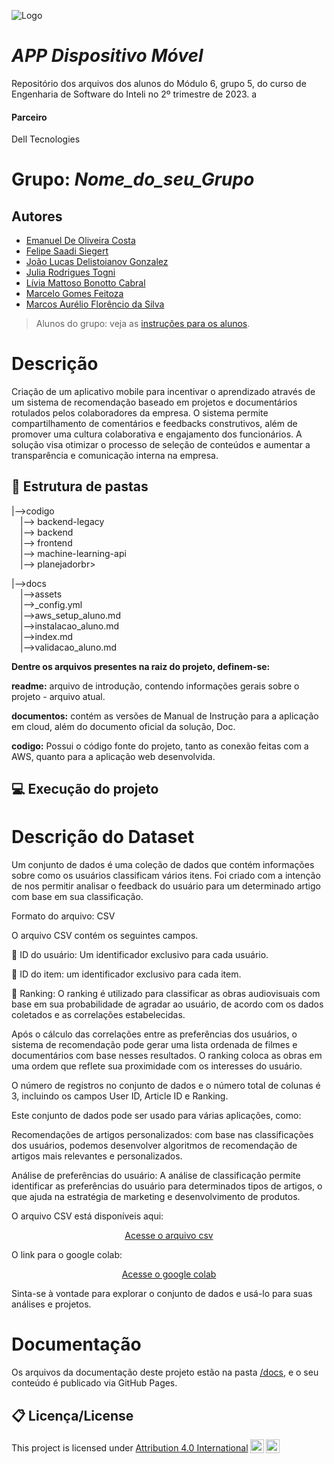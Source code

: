 ![Logo](https://s3.amazonaws.com/julia.togni-bucket-teste/Grupo+5-banner.png)


# _APP Dispositivo Móvel_


Repositório dos arquivos dos alunos do Módulo 6, grupo 5, do curso de Engenharia de Software do Inteli no 2º trimestre de 2023.
a


#### Parceiro


Dell Tecnologies


# Grupo: _Nome_do_seu_Grupo_


## Autores


- [Emanuel De Oliveira Costa](https://www.linkedin.com/in/emanuel-45b637185/)
- [Felipe Saadi Siegert](https://www.linkedin.com/in/felipe-saadi/)
- [João Lucas Delistoianov Gonzalez](https://www.linkedin.com/in/jo%C3%A3o-lucas-gonzalez/)
- [Julia Rodrigues Togni](https://www.linkedin.com/in/julia-togni/)
- [Lívia Mattoso Bonotto Cabral](https://www.linkedin.com/in/l%C3%ADvia-bonotto-9064641a3/)
- [Marcelo Gomes Feitoza](https://www.linkedin.com/in/marcelofeitoza7/)
- [Marcos Aurélio Florêncio da Silva](https://www.linkedin.com/in/marcos-florencio-n/)


> Alunos do grupo: veja as [instruções para os alunos](LEIAME_aluno.md).


# Descrição


Criação de um aplicativo mobile para incentivar o aprendizado através de um sistema de recomendação baseado em projetos e documentários rotulados pelos colaboradores da empresa. O sistema permite compartilhamento de comentários e feedbacks construtivos, além de promover uma cultura colaborativa e engajamento dos funcionários. A solução visa otimizar o processo de seleção de conteúdos e aumentar a transparência e comunicação interna na empresa.

## 📁 Estrutura de pastas

|-->codigo<br>
  &emsp;|--> backend-legacy<br>
        &emsp;|--> backend<br>
        &emsp;|--> frontend<br>
        &emsp;|--> machine-learning-api<br>
        &emsp;|--> planejadorbr>



        
|-->docs<br>
  &emsp;|-->assets<br>
  &emsp;|-->_config.yml<br>
  &emsp;|-->aws_setup_aluno.md<br>
  &emsp;|-->instalacao_aluno.md<br>
  &emsp;|-->index.md<br>
  &emsp;|-->validacao_aluno.md<br>
  
  
<b>Dentre os arquivos presentes na raiz do projeto, definem-se:</b>

<b>readme:</b> arquivo de introdução, contendo informações gerais sobre o projeto - arquivo atual.

<b>documentos:</b> contém as versões de Manual de Instrução para a aplicação em cloud, além do documento oficial da solução,  Doc.

<b>codigo:</b> Possui o código fonte do projeto, tanto as conexão feitas com a AWS, quanto para a aplicação web desenvolvida.

## 💻 Execução do projeto



# Descrição do Dataset


 Um conjunto de dados é uma coleção de dados que contém informações sobre como os usuários classificam vários itens. Foi criado com a intenção de nos permitir analisar o feedback do usuário para um determinado artigo com base em sua classificação.
 
Formato do arquivo: CSV


 O arquivo CSV contém os seguintes campos.


 🔢 ID do usuário: Um identificador exclusivo para cada usuário.
 
 🔢 ID do item: um identificador exclusivo para cada item.
 
 🔢 Ranking: O ranking é utilizado para classificar as obras audiovisuais com base em sua probabilidade de agradar ao usuário, de acordo com os dados coletados e as correlações estabelecidas.

Após o cálculo das correlações entre as preferências dos usuários, o sistema de recomendação pode gerar uma lista ordenada de filmes e documentários com base nesses resultados. O ranking coloca as obras em uma ordem que reflete sua proximidade com os interesses do usuário.

O número de registros no conjunto de dados  e o número total de colunas é 3, incluindo os campos User ID, Article ID e Ranking.


Este conjunto de dados pode ser usado para várias aplicações, como:


 Recomendações de artigos personalizados: com base nas classificações dos usuários, podemos desenvolver algoritmos de recomendação de artigos mais relevantes e personalizados.
 
 Análise de preferências do usuário: A análise de classificação permite identificar as preferências do usuário para determinados tipos de artigos, o que ajuda na estratégia de marketing e desenvolvimento de produtos.
 
O arquivo CSV está disponíveis aqui:<center>
<a href="https://docs.google.com/spreadsheets/d/1N_gA6hqtOkeDApBIY4w2T0OIYwImGH5a_wg3ffDW_KQ/edit?usp=sharing">
  Acesse o arquivo csv
</a>
</center>

O link para o google colab:<center>
<a href="https://drive.google.com/file/d/1GHSx6t2voZdiooZHliRu2iUvtLQu2D4H/view?usp=sharing">
  Acesse o google colab
</a>
</center>


Sinta-se à vontade para explorar o conjunto de dados e usá-lo para suas análises e projetos.


# Documentação


Os arquivos da documentação deste projeto estão na pasta [/docs](/docs), e o seu conteúdo é publicado via GitHub Pages.

## 📋 Licença/License

<p xmlns:cc="http://creativecommons.org/ns#" xmlns:dct="http://purl.org/dc/terms/"> This project is licensed under <a href="http://creativecommons.org/licenses/by/4.0/?ref=chooser-v1" target="_blank" rel="license noopener noreferrer" style="display:inline-block;">Attribution 4.0 International<img style="height:22px!important;margin-left:3px;vertical-align:text-bottom;" src="https://mirrors.creativecommons.org/presskit/icons/cc.svg?ref=chooser-v1"><img style="height:22px!important;margin-left:3px;vertical-align:text-bottom;" src="https://mirrors.creativecommons.org/presskit/icons/by.svg?ref=chooser-v1"></a></p>

